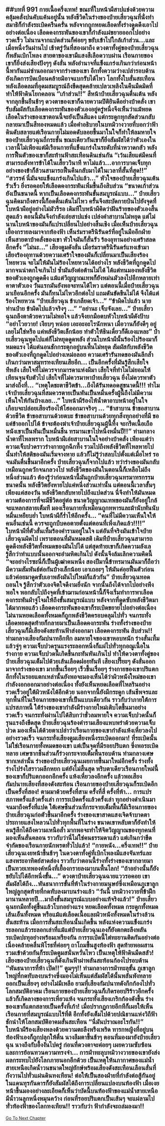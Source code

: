 ##บทที่ 991 กายเนื้อครึ่งเทพ!
ขณะที่ใบหน้าผีสาปแช่งด้วยความคลุ้มคลั่งปนคับแค้นอยู่นั้น พลังชีวิตในร่างของป๋ายเสี่ยวฉุนที่นั่งทำสมาธิก็กำลังระเบิดครืนครั่น หลังจากถูกหยดเลือดทั้งร่างดูดดึงเอาไปอย่างต่อเนื่อง เลือดคงกระพันของเขาก็กำลังแผ่ขยายออกไปอย่างรวดเร็ว
ไม่นานจากแปดส่วนก็ค่อยๆ ขยับเข้าไปใกล้เก้าส่วน...และเมื่อหนึ่งวันผ่านไป เช้าตรู่วันที่สองมาถึง ดวงตาทั้งคู่ของป๋ายเสี่ยวฉุนก็พลันเบิกโพลง
สายตาของเขามีแสงสีเลือดวาบผ่าน เรือนกายของเขาก็ยิ่งส่งเสียงปังๆๆ ดังลั่น พลังอำนาจที่แข็งแกร่งเกินกว่าก่อนหน้านี้พากันแผ่ซ่านออกมาจากร่างของเขา
อีกทั้งความว่างเปล่ารอบด้านยังเกิดการบิดเบือนคล้ายมิอาจแบกรับได้ไหว โลกทั้งใบสั่นสะเทือน พลังเลือดลมที่อุดมสมบูรณ์ถึงขีดสุดคล้ายเปลวเพลิงในคืนมืดมิดที่ทำให้ฟ้าดินโยกคลอน
“เก้าส่วน!!” สีหน้าป๋ายเสี่ยวฉุนตื่นเต้น หลังจากลุกขึ้นยืนช้าๆ ดวงตาของเขาก็ฉายความปิติยินดีอย่างบ้าคลั่ง เขารับสัมผัสกับเลือดคงกระพันของตัวเองอยู่ครู่หนึ่งจึงเห็นว่าแม้หยดเลือดในร่างของเขาตอนนี้จะยังเป็นสีแดง แต่กระดูกทุกสัดส่วนกลับกลายมาเป็นสีทองหมดแล้ว
เมื่อคำอธิบายในบทมิวางวายที่บอกว่าฟ้าดินดับสลายแต่เรือนกายไม่มอดดับลอยขึ้นมาในใจก็ทำให้ลมหายใจของป๋ายเสี่ยวฉุนถี่กระชั้น ขณะเดียวกันเขาก็ยิ่งสัมผัสได้ว่าตัวเองในเวลานี้ไม่เพียงแต่มีเรือนกายที่แข็งแกร่งในระดับที่น่าหวาดกลัว พลังการฟื้นตัวของเขาก็สะท้านฟ้าสะเทือนดินเช่นกัน
“เว้นเสียแต่มีคนที่สามารถสังหารข้าได้ในเสี้ยววินาที หาไม่แล้ว...อาการบาดเจ็บทุกอย่างของข้าก็ล้วนสามารถฟื้นคืนกลับมาได้ในเวลาที่สั้นที่สุด!!”
“สวรรค์ นี่มันจะแข็งแกร่งเกินไปแล้ว...” หัวใจของป๋ายเสี่ยวฉุนเต้นรัวเร็ว ยิ่งรอคอยให้เลือดคงกระพันเพิ่มขึ้นถึงสิบส่วน
“ขนาดเก้าส่วนยังเป็นขนาดนี้ หากเป็นเลือดคงกระพันขั้นสมบูรณ์แบบ...” ป๋ายเสี่ยวฉุนคิดมาถึงตรงนี้ก็อดตื่นเต้นไม่ไหว ครั้นจึงสะบัดกายบินไปยังจุดที่ใบหน้าผีอยู่อย่างไม่มัวรีรอ
เดิมทีใบหน้าผีคิดว่าฝันร้ายของตัวเองสิ้นสุดแล้ว ตอนนี้มันจึงกำลังเอ่ยสาปแช่ง เปล่งคำสาบานไม่หยุด แต่ไม่นานใบหน้าของมันก็แปรเปลี่ยนไปอย่างสิ้นเชิง เมื่อเห็นป๋ายเสี่ยวฉุนเยื้องกรายลงมาจากท้องฟ้า เห็นร่มราตรีนิรันดร์ที่อยู่ในมืออีกฝ่าย เห็นสายตาบ้าคลั่งของเขา หัวใจมันก็สั่นรัว ร้องอุทานอย่างเศร้าสลดอีกครั้ง
“ไม่นะ...”
เสียงตูมดังลั่น เมื่อร่มราตรีนิรันดร์แทงเข้ามา เสียงร้องอุทานด้วยความเศร้าใจของมันก็เปลี่ยนมาเป็นเสียงร้องโหยหวน จะไม่ให้มันไม่ร้องโหยหวนได้อย่างไร พลังชีวิตที่ถูกดูดไปมากจนน่าตกใจเกินไป ซ้ำมันยังต่อต้านไม่ได้ ได้แต่ทนมองพลังชีวิตของตัวเองถูกดูดดึง แม้แต่วิญญาณเทพก็ยังหม่นมัวลงไปอีกหลายเท่าคาตาตัวเอง
วันแรกมันยังพอจะทนได้ไหว แต่ตอนนี้เมื่อป๋ายเสี่ยวฉุนมาเยือนอีกครั้ง มันก็ทนไม่ไหวอีกต่อไป แถมดันขัดขืนไม่ได้ จึงได้แต่ร้องโหยหวน
“ป๋ายเสี่ยวฉุน ข้าเกลียดเจ้า...”
“ข้าผิดไปแล้ว นายท่านป๋าย ข้าผิดไปแล้วจริงๆ ...”
“อย่านะ เจ็บจังเลย...”
ป๋ายเสี่ยวฉุนถลึงตาด้วยความไม่พอใจ แล้วจึงยกมือตบหัวใบหน้าผีดังป้าบ
“อย่าโวยวาย! เงียบๆ หน่อย เอะอะอะไรนักหนา เมื่อวานก็ยังดีๆ อยู่เลยไม่ใช่หรือ แค่พลังชีวิตเล็กน้อย ทำตัวให้ชินเดี๋ยวก็ดีเองแหละ” ป๋ายเสี่ยวฉุนพูดไปแต่ก็ไม่หยุดดูดพลัง ส่วนใบหน้าผีนั้นร้องไปร้องมาก็หมดแรง ได้แต่นอนชักกระตุกอยู่บนพื้นไม่หยุด สัมผัสกับพลังชีวิตของตัวเองที่ถูกดูดไปอย่างเหม่อลอย ความเศร้ารันทดของมันลึกล้ำเกินกว่ามหาสมุทรทงเทียนเสียอีก...
เป็นอีกครั้งที่มันรู้สึกเสียใจทีหลัง เสียใจที่ไม่ควรจากมารดาแห่งผีมา เสียใจที่ทำไมไม่ยอมให้เทียนจุนจับตัวไป เสียใจที่ไม่ควรมาหาป๋ายเสี่ยวฉุน ยิ่งไม่ควรพาตัวมาส่งถึงที่...
“เหตุใดชะตาชีวิตข้า...ถึงได้รันทดอดสูขนาดนี้!!! ทำไมเจ้าป๋ายเสี่ยวฉุนที่สมควรตายเป็นพันเป็นหมื่นครั้งผู้นี้ถึงไม่มีความเห็นใจให้กันบ้างเลย...” ใบหน้าผีร้องไห้น้ำตาอาบหน้าอยู่ในใจ เกือบจะปล่อยเสียงร้องไห้โฮออกมาจริงๆ ...
“ข้าสาบาน ข้าขอสาบานด้วยชีวิต ข้าขอสาบานด้วยตบะ ข้าขอสาบานด้วยทุกสิ่งทุกอย่างที่มี ขอแค่ข้าออกไปได้ ข้าจะต้องฆ่าเจ้าป๋ายเสี่ยวฉุนผู้นี้ทิ้ง จะกรีดเนื้อเถือหนังเขาเป็นพันเป็นหมื่นชิ้น ทรมานเขาไปหนึ่งหมื่นปี!!” ท่ามกลางน้ำตาที่ไหลพราก ใบหน้าผีเอ่ยสาบานในใจอย่างบ้าคลั่ง เพียงแต่ว่าความเจ็บปวดราวร่างกายถูกฉีกทึ้ง รวมไปถึงพลังชีวิตที่ไหลหายไปนั้นทำให้สติของมันเริ่มจางหาย แล้วก็ไม่รู้ว่าสลบไปตั้งแต่เมื่อไหร่
รอจนมันตื่นขึ้นมาอีกครั้ง ป๋ายเสี่ยวฉุนก็จากไปแล้ว ทว่าร่างของมันกลับเหมือนถูกควักจนกลวงโบ๋ พลังชีวิตของมันในตอนนี้ก็เหลือไม่ถึงหนึ่งส่วนแล้ว
ต้องรู้ว่าก่อนหน้านี้มันถูกป๋ายเสี่ยวฉุนทรมาทรกรรมขนาดนั้น พลังชีวิตยังหายไปแค่หนึ่งส่วนเท่านั้น แต่ตอนนี้เวลาสั้นๆ เพียงแค่สองวัน พลังชีวิตกลับหายไปถึงแปดส่วน นี่จึงทำให้มันหมดความต้องการที่จะมีชีวิตอยู่ต่อ
ขนาดวิญญาณเทพของมันก็ยังอยู่ใกล้จะแหลกสลายเต็มที มองเรือนกายที่เหมือนถูกทหารและม้านับพันนับหมื่นเหยียบย่ำ ใบหน้าผีก็ร่ำไห้อีกครั้ง...
“คนที่ไม่มีความเห็นใจให้คนอื่นเช่นนี้ ควรจะถูกบีบคอตายตั้งแต่ตอนที่เพิ่งเกิดแล้ว!!!!” ใบหน้าผีที่ตัวสั่นเทิ้มร้องคำรามอยู่ในใจ
แต่อันที่จริงมันเข้าใจป๋ายเสี่ยวฉุนผิดไป เพราะตอนที่มันหมดสติ เดิมทีป๋ายเสี่ยวฉุนสามารถดูดดึงพลังชีวิตทั้งหมดของมันไปได้ แต่สุดท้ายเขาก็เกิดความลังเล รู้สึกว่าทำแบบนั้นออกจะอำมหิตเกินไป ดังนั้นจึงล้มเลิกความคิดนี้
“จะอย่างไรซะนี่ก็เป็นผู้เฒ่าคนหนึ่ง สองปีมานี้ข้าทรมานมันมาก็ถือว่ามีความสัมพันธ์ต่อกันบ้างเล็กน้อย เอาเถอะๆ ให้มันค่อยฟื้นตัวก่อนแล้วค่อยมาดูดซับเอาพลังมันไปใหม่ก็แล้วกัน” ป๋ายเสี่ยวฉุนทอดถอนใจ รู้สึกว่าตัวเองจิตใจดีงามยิ่งนัก จากนั้นถึงได้จากไปอย่างพึงพอใจ พอกลับไปถึงจุดที่เข้าฌานก่อนหน้านี้ก็จึงเริ่มทำการพาเลือดคงกระพันฝ่าจู่โจมให้ถึงขั้นสมบูรณ์แบบ
หลังจากที่ดูดซับพลังชีวิตมาได้มากพอแล้ว เลือดคงกระพันของเขาก็ระเบิดขยายไปอย่างต่อเนื่อง ไม่นานหยดเลือดทั้งหมดก็ถูกพลังชีวิตครอบคลุมไปทั่ว จนกระทั่งเลือดหยดสุดท้ายก็กลายมาเป็นเลือดคงกระพัน ร่างทั้งร่างของป๋ายเสี่ยวฉุนก็มีเสียงดังสะท้านฟ้าส่งออกมา
เลือดคงกระพัน สิบส่วน!!
ท่ามกลางเสียงกัมปนาทอึกทึก ลมหายใจของเขาหอบหนัก ร่างสั่นเทิ้ม แล้วจู่ๆ ความเจ็บปวดรุนแรงระลอกหนึ่งก็แผ่ไปทั่วทุกอณูเนื้อในร่างกาย ความเจ็บปวดนี้เกิดขึ้นกะทันหันเกินไป ทำให้ดวงตาทั้งคู่ของป๋ายเสี่ยวฉุนเต็มไปด้วยเส้นเลือดฝอยทันที
เสียงเปรี๊ยะๆ ดังลั่นออกมาจากร่างของเขา มากขึ้นเรื่อยๆ เร็วขึ้นเรื่อยๆ ร่างกายของเขาปริแตก อีกทั้งในรอยแตกเหล่านั้นยังพอจะมองเห็นได้ว่าผิวหนังใหม่ของเขากำลังงอกออกมาอย่างต่อเนื่อง ทั้งยังเห็นหยดเลือดที่ไหลรินอย่างรวดเร็วอยู่ใต้ผิวหนังได้อีกด้วย
นอกจากนี้ยังมีกระดูก เส้นชีพจรและทุกพื้นที่ในเรือนกายของเขาที่เป็นแบบเดียวกัน ราวกับว่าภายใต้การแปรสภาพนี้ ใต้ร่างของเขากำลังมีร่างกายใหม่เติบโตขึ้นมาอย่างรวดเร็ว
จนกระทั่งผ่านไปได้สิบกว่าชั่วลมหายใจ ความเจ็บปวดนั้นก็รุนแรงถึงขีดสุด ป๋ายเสี่ยวฉุนร้องคำรามเสียงแหบพร่าด้วยความเจ็บปวด มองเห็นได้ด้วยตาเปล่าว่าเรือนกายของเขากำลังแห้งเหี่ยวลงไปอย่างรวดเร็ว จนกระทั่งเสียงตูมเสียงหนึ่งระเบิดออกมา!
ที่ระเบิดนั้นไม่ใช่เรือนกายทั้งหมดของเขา แต่เป็นจุดที่มีรอยปริแตก ซึ่งพอระเบิดทลาย เศษซากชิ้นส่วนก็ร่วงกระจายเต็มพื้นรอบด้าน ท่ามกลางเศษซากเหล่านั้น ร่างของป๋ายเสี่ยวฉุนเผยกายขึ้นมาใหม่อีกครั้ง ร่างทั้งร่างโปร่งใสราวผลึกหยก แต่ยังไม่สิ้นสุด พริบตาเดียวเรือนกายใหม่นี้ของเขาก็ปริแตกออกอีกครั้ง แห้งเหี่ยวลงอีกครั้ง
แล้วพอเสียงกัมปนาทเสียงที่สองดังสะท้อน เรือนกายของป๋ายเสี่ยวฉุนก็ระเบิดอีกเป็นครั้งที่สอง!
ตามมาด้วยครั้งที่สาม ครั้งที่สี่ ครั้งที่ห้า...
การแปรสภาพครั้งแล้วครั้งเล่า การระเบิดครั้งแล้วครั้งเล่า ทุกอย่างดำเนินมาจนมาถึงครั้งที่แปด ใต้เศษชิ้นส่วนที่กระจายเต็มพื้นก็มีเรือนกายของป๋ายเสี่ยวฉุนก่อตัวขึ้นมาอีกครั้ง ร่างของเขาสาดแสงเจิดจ้าบาดตา ประกายแสงไหลวนไปทั่วทุกพื้นที่ในร่าง ขนาดเขาหลับตาก็ยังทำให้คนรู้สึกได้ถึงความเหนือล้ำ มากพอจะทำให้จิตวิญญาณของทุกคนที่มองเห็นสั่นคลอน
ราวกับว่านี่ไม่ใช่คนธรรมดาแล้ว แต่เกินกว่าขีดจำกัดของเรือนกายนักพรตทั่วไปแล้ว!
“กายหนัง...ครึ่งเทพ!!” ป๋ายเสี่ยวฉุนเงยหน้าขึ้นช้าๆ ในดวงตาทั้งคู่ที่เบิกโพลงมีแสงจันทร์และแสงพระอาทิตย์สาดส่อง ราวกับว่าตอนนี้ร่างทั้งร่างของเขากลายมาเป็นทวยเทพองค์หนึ่งที่เยื้องกรายลงมาบนพื้นโลก!
“ถ้าอย่างนั้นก็ยังขยับไปได้อีกหนึ่งขั้น...” ดวงตาป๋ายเสี่ยวฉุนฉายแววรอคอย เขาสัมผัสได้ถึง...พันธนาการขั้นที่ห้าในร่างกายมนุษย์ซึ่งเหมือนภูเขาลูกใหญ่ลูกสุดท้ายที่กดทับลงมาบนร่างแล้ว
“วันนี้ บทมิวางวายที่ข้าฝึกมานานหลายปี...มาถึงขั้นสมบูรณ์แบบอย่างแท้จริงแล้ว!” ป๋ายเสี่ยวฉุนยกมือทั้งคู่ขึ้นแล้วโบกอย่างแรง หยดเลือดทั้งหมด กระดูกทั้งหมด เส้นเอ็นทั้งหมด หรือแม้แต่เลือดเนื้อและผิวหนังทั้งหมดในร่างล้วนสั่นสะท้าน เมื่อการสั่นสะเทือนนั้นเกิดขึ้น พลังแห่งความแข็งแกร่งระลอกแล้วระลอกเล่าที่แม้แต่ป๋ายเสี่ยวฉุนเองก็ยังตกตะลึงพลันระเบิดปะทุอย่างพร้อมเพรียงกัน
การระเบิดนี้ไต่ทะยานติดกันอย่างต่อเนื่องคล้ายคลื่นพิโรธที่ค่อยๆ ถาโถมขึ้นสูงท้องฟ้า สุดท้ายพอผสานรวมเข้าด้วยกันก็ระเบิดตูมสนั่นหวั่นไหว เป็นเหตุให้ฟ้าดินมืดสลัว!
เสียงของป๋ายเสี่ยวฉุนที่ดังเกินฟ้าผ่าพลันสะท้อนก้องไปรอบด้าน
“พันธนาการที่ห้า เปิด!!”
ตูมๆๆ!!
ท่ามกลางการฝ่าทะลุขั้น ภูเขาลูกใหญ่ที่กดทับลงบนร่างซึ่งมองไม่เห็นแต่สัมผัสได้นั้นพลันพังทลายออกเป็นเสี่ยงๆ อย่างไม่มีเหลือ ยามที่เสียงกัมปนาทดังกึกก้องไปทั่วโลกสมบัติอาคม เรือนกายของป๋ายเสี่ยวฉุนก็เกิดรอยปริร้าวอีกครั้ง แล้วก็เกิดลางของการเหี่ยวแห้ง จนกระทั่งเสียงเกริกก้องดังขึ้น ร่างของเขาก็แตกสลายเป็นครั้งที่เก้า!
เมื่อปรากฏกายอีกทีก็เผยให้เห็นเรือนกายที่สมบูรณ์แบบไร้ที่ติ อีกทั้งยังเต็มไปด้วยปณิธานแห่งวิถีฟ้า ชักนำให้โลกสมบัติอาคมสั่นสะเทือน
“นี่มันปราณอะไรกัน!!” ใบหน้าผีร้องเสียงหลงด้วยความตะลึงพรึงเพริด
ทารกหญิงที่อยู่บนท้องฟ้าเองก็ถูกปลุกให้ตื่น นางลืมตาขึ้นช้าๆ ตอนที่มองมายังป๋ายเสี่ยวฉุน นางถึงกับอึ้งงันไปครู่ ก่อนที่ดวงตาจะค่อยๆ เผยความซับซ้อนและการย้อนทวนความทรงจำ...
การฝ่าทะลุบทมิวางวายของเขายังส่งผลกระทบไปยังโลกภายนอกอีกด้วย เป็นเหตุให้นภากาศของแม่น้ำสายเหนือเกิดน้ำวนขนาดใหญ่ยักษ์พร้อมเสียงดังสะเทือนเลือนลั่นที่กังวานไปทั่วแผ่นดินทงเทียน!
ต่อให้เป็นสองฝ่ายที่กำลังต่อสู้กันอยู่ในแดนทุรกันดารก็ยังสัมผัสได้ถึงการเปลี่ยนแปลงบนท้องฟ้า เมื่อเงยหน้าขึ้นมองอย่างละเอียดก็เห็นว่าบัดนี้บนท้องฟ้าของแม่น้ำสายเหนือมีน้ำวนลูกหนึ่งหมุนคว้าง ก่อนที่รอยปริแตกเป็นเส้นๆ จะแผ่ลามไปทั่วท้องฟ้าของโลกทงเทียน!!
ราวกับว่า ฟ้ากำลังจะถล่มลงมา!!
------


[Go To Next Chapter]( ./138.md)